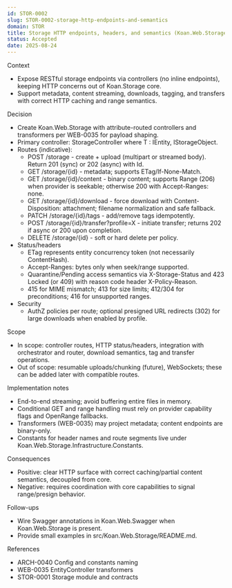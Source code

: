 ```yaml
---
id: STOR-0002
slug: STOR-0002-storage-http-endpoints-and-semantics
domain: STOR
title: Storage HTTP endpoints, headers, and semantics (Koan.Web.Storage)
status: Accepted
date: 2025-08-24
---
```


Context

- Expose RESTful storage endpoints via controllers (no inline endpoints), keeping HTTP concerns out of Koan.Storage core.
- Support metadata, content streaming, downloads, tagging, and transfers with correct HTTP caching and range semantics.

Decision

- Create Koan.Web.Storage with attribute-routed controllers and transformers per WEB-0035 for payload shaping.
- Primary controller: StorageController<T> where T : IEntity, IStorageObject.
- Routes (indicative):
  - POST /storage - create + upload (multipart or streamed body). Return 201 (sync) or 202 (async) with Id.
  - GET /storage/{id} - metadata; supports ETag/If-None-Match.
  - GET /storage/{id}/content - binary content; supports Range (206) when provider is seekable; otherwise 200 with Accept-Ranges: none.
  - GET /storage/{id}/download - force download with Content-Disposition: attachment; filename normalization and safe fallback.
  - PATCH /storage/{id}/tags - add/remove tags idempotently.
  - POST /storage/{id}/transfer?profile=X - initiate transfer; returns 202 if async or 200 upon completion.
  - DELETE /storage/{id} - soft or hard delete per policy.
- Status/headers
  - ETag represents entity concurrency token (not necessarily ContentHash).
  - Accept-Ranges: bytes only when seek/range supported.
  - Quarantine/Pending access semantics via X-Storage-Status and 423 Locked (or 409) with reason code header X-Policy-Reason.
  - 415 for MIME mismatch; 413 for size limits; 412/304 for preconditions; 416 for unsupported ranges.
- Security
  - AuthZ policies per route; optional presigned URL redirects (302) for large downloads when enabled by profile.

Scope

- In scope: controller routes, HTTP status/headers, integration with orchestrator and router, download semantics, tag and transfer operations.
- Out of scope: resumable uploads/chunking (future), WebSockets; these can be added later with compatible routes.

Implementation notes

- End-to-end streaming; avoid buffering entire files in memory.
- Conditional GET and range handling must rely on provider capability flags and OpenRange fallbacks.
- Transformers (WEB-0035) may project metadata; content endpoints are binary-only.
- Constants for header names and route segments live under Koan.Web.Storage.Infrastructure.Constants.

Consequences

- Positive: clear HTTP surface with correct caching/partial content semantics, decoupled from core.
- Negative: requires coordination with core capabilities to signal range/presign behavior.

Follow-ups

- Wire Swagger annotations in Koan.Web.Swagger when Koan.Web.Storage is present.
- Provide small examples in src/Koan.Web.Storage/README.md.

References

- ARCH-0040 Config and constants naming
- WEB-0035 EntityController transformers
- STOR-0001 Storage module and contracts
